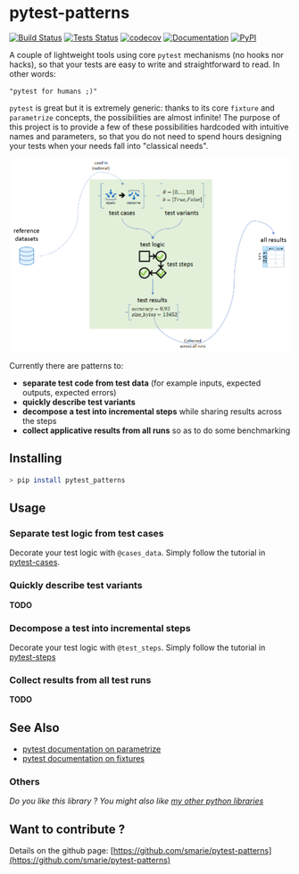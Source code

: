 # pytest-patterns

[![Build Status](https://travis-ci.org/smarie/pytest-patterns.svg?branch=master)](https://travis-ci.org/smarie/pytest-patterns) [![Tests Status](https://smarie.github.io/pytest-patterns/junit/junit-badge.svg?dummy=8484744)](https://smarie.github.io/pytest-patterns/junit/report.html) [![codecov](https://codecov.io/gh/smarie/pytest-patterns/branch/master/graph/badge.svg)](https://codecov.io/gh/smarie/pytest-patterns) [![Documentation](https://img.shields.io/badge/docs-latest-blue.svg)](https://smarie.github.io/pytest-patterns/) [![PyPI](https://img.shields.io/badge/PyPI-pytest_patterns-blue.svg)](https://pypi.python.org/pypi/pytest_patterns/)

A couple of lightweight tools using core `pytest` mechanisms (no hooks nor hacks), so that your tests are easy to write and straightforward to read. In other words:
 
    "pytest for humans ;)"

`pytest` is great but it is extremely generic: thanks to its core `fixture` and `parametrize` concepts, the possibilities are almost infinite! The purpose of this project is to provide a few of these possibilities hardcoded with intuitive names and parameters, so that you do not need to spend hours designing your tests when your needs fall into "classical needs". 

![Overview](./Overview_fig.png)

Currently there are patterns to:

 - **separate test code from test data** (for example inputs, expected outputs, expected errors)
 - **quickly describe test variants**
 - **decompose a test into incremental steps** while sharing results across the steps
 - **collect applicative results from all runs** so as to do some benchmarking


## Installing

```bash
> pip install pytest_patterns
```

## Usage

### Separate test logic from test cases

Decorate your test logic with `@cases_data`. Simply follow the tutorial in [pytest-cases](https://smarie.github.io/python-pytest-cases/).

### Quickly describe test variants

**TODO**

### Decompose a test into incremental steps

Decorate your test logic with `@test_steps`. Simply follow the tutorial in [pytest-steps](https://smarie.github.io/python-pytest-steps/)

### Collect results from all test runs

**TODO**


## See Also

 - [pytest documentation on parametrize](https://docs.pytest.org/en/latest/parametrize.html)
 - [pytest documentation on fixtures](https://docs.pytest.org/en/latest/fixture.html)


### Others

*Do you like this library ? You might also like [my other python libraries](https://github.com/smarie/OVERVIEW#python)* 

## Want to contribute ?

Details on the github page: [https://github.com/smarie/pytest-patterns](https://github.com/smarie/pytest-patterns)
